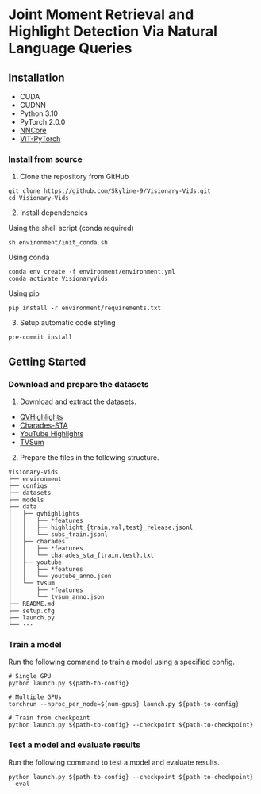 # Joint Moment Retrieval and Highlight Detection Via Natural Language Queries

## Installation

 

- CUDA
- CUDNN
- Python 3.10
- PyTorch 2.0.0
- [NNCore](https://github.com/yeliudev/nncore)
- [ViT-PyTorch](https://github.com/lucidrains/vit-pytorch)


### Install from source

1. Clone the repository from GitHub

```
git clone https://github.com/Skyline-9/Visionary-Vids.git
cd Visionary-Vids
```

2. Install dependencies

Using the shell script (conda required)
```shell
sh environment/init_conda.sh
```

Using conda
```shell
conda env create -f environment/environment.yml
conda activate VisionaryVids
```

Using pip
```shell
pip install -r environment/requirements.txt
```

3. Setup automatic code styling

```shell
pre-commit install
```

## Getting Started

### Download and prepare the datasets

1. Download and extract the datasets.

- [QVHighlights](https://connectpolyu-my.sharepoint.com/:u:/g/personal/21039533r_connect_polyu_hk/EVyfPQmNEfxCpvWO3Lp-6NkBld4GHGH8sPj1ZVkx4ScKNg?e=LRS0gQ)
- [Charades-STA](https://connectpolyu-my.sharepoint.com/:u:/g/personal/21039533r_connect_polyu_hk/EXq0dTx1exhBimH1S4JDqtoBt2hj2gC3tazWHMMaBDNK8Q?e=9pIeav)
- [YouTube Highlights](https://connectpolyu-my.sharepoint.com/:u:/g/personal/21039533r_connect_polyu_hk/EWv-_88eTGZJr0VwUp51NbABbcQe8BBM4VWOipghje79aQ?e=MbJpgn)
- [TVSum](https://connectpolyu-my.sharepoint.com/:u:/g/personal/21039533r_connect_polyu_hk/ESH3Wx6l-kBGmRvf2dfplesBaq4SJp9SxKyYypEO7UKVOA?e=1Naroo)

2. Prepare the files in the following structure.

```
Visionary-Vids
├── environment
├── configs
├── datasets
├── models
├── data
│   ├── qvhighlights
│   │   ├── *features
│   │   ├── highlight_{train,val,test}_release.jsonl
│   │   └── subs_train.jsonl
│   ├── charades
│   │   ├── *features
│   │   └── charades_sta_{train,test}.txt
│   ├── youtube
│   │   ├── *features
│   │   └── youtube_anno.json
│   └── tvsum
│       ├── *features
│       └── tvsum_anno.json
├── README.md
├── setup.cfg
├── launch.py
└── ···
```

### Train a model

Run the following command to train a model using a specified config.

```shell
# Single GPU
python launch.py ${path-to-config}

# Multiple GPUs
torchrun --nproc_per_node=${num-gpus} launch.py ${path-to-config}

# Train from checkpoint
python launch.py ${path-to-config} --checkpoint ${path-to-checkpoint}
```

### Test a model and evaluate results

Run the following command to test a model and evaluate results.

```
python launch.py ${path-to-config} --checkpoint ${path-to-checkpoint} --eval
```
